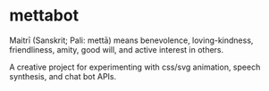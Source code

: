 # mettabot
Maitrī (Sanskrit; Pali: mettā) means benevolence, loving-kindness, friendliness, amity, good will, and active interest in others.

A creative project for experimenting with css/svg animation, speech synthesis, and chat bot APIs. 

